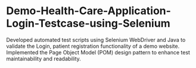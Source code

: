 # Demo-Health-Care-Application-Login-Testcase-using-Selenium
Developed automated test scripts using Selenium WebDriver and Java to validate the Login, patient registration functionality of a demo website. Implemented the Page Object Model (POM) design pattern to enhance test maintainability and readability.
